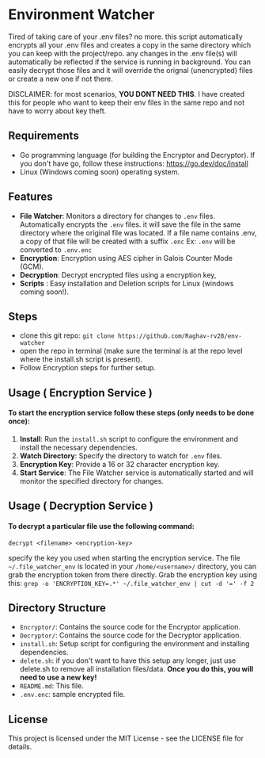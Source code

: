 # Environment Watcher
Tired of taking care of your .env files? no more. this script automatically encrypts all your .env files and creates a copy in the same directory which you can keep with the project/repo. any changes in the .env file(s) will automatically be reflected if the service is running in background.
You can easily decrypt those files and it will override the orignal (unencrypted) files or create a new one if not there.

DISCLAIMER: for most scenarios, **YOU DONT NEED THIS**. I have created this for people who want to keep their env files in the same repo and not have to worry about key theft.
 
## Requirements

-   Go programming language (for building the Encryptor and Decryptor). 
If you don't have go, follow these instructions: https://go.dev/doc/install
-   Linux (Windows coming soon) operating system.

## Features

-   **File Watcher**: Monitors a directory for changes to `.env` files. Automatically encrypts  the `.env` files. it will save the file in the same directory where the original file was located. If a file name contains .env, a copy of that file will be created with a suffix `.enc` Ex: `.env` will be converted to `.env.enc`
-   **Encryption**: Encryption using AES cipher in Galois Counter Mode (GCM). 
-   **Decryption**: Decrypt encrypted files using a encryption key,
-  **Scripts** : Easy installation and Deletion scripts for Linux (windows coming soon!).

## Steps
- clone this git repo: `git clone https://github.com/Raghav-rv28/env-watcher`
- open the repo in terminal (make sure the terminal is at the repo level where the install.sh script is present).
- Follow Encryption steps for further setup.

## Usage ( Encryption Service )
#### To start the encryption service follow these steps (only needs to be done once): 
1.  **Install**: Run the `install.sh` script to configure the environment and install the necessary dependencies.
2.  **Watch Directory**: Specify the directory to watch for `.env` files.
3.  **Encryption Key**: Provide a 16 or 32 character encryption key.
4.  **Start Service**: The File Watcher service is automatically started and will monitor the specified directory for changes.

## Usage ( Decryption Service )
#### To decrypt a particular file use the following command:
```
decrypt <filename> <encryption-key>
```
specify the key you used when starting the encryption service.
The file `~/.file_watcher_env` is located in your `/home/<username>/` directory, you can grab the encryption token from there directly.
Grab the encryption key using this:
```grep -o 'ENCRYPTION_KEY=.*' ~/.file_watcher_env | cut -d '=' -f 2 ``` 
## Directory Structure

-   `Encryptor/`: Contains the source code for the Encryptor application.
-   `Decryptor/`: Contains the source code for the Decryptor application.
-   `install.sh`: Setup script for configuring the environment and installing dependencies.
-  `delete.sh`: if you don't want to have this setup any longer, just use delete.sh to remove all installation files/data. **Once you do this, you will need to use a new key!** 
-   `README.md`: This file.
-   `.env.enc`: sample encrypted file.

## License

This project is licensed under the MIT License - see the LICENSE file for details.
